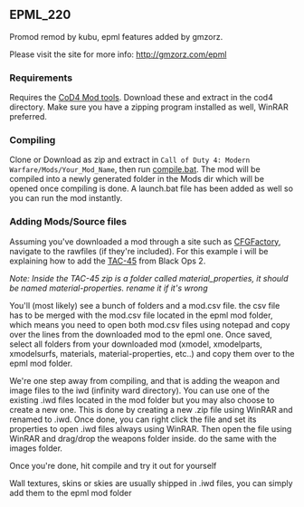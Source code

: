 ## EPML_220

Promod remod by kubu, epml features added by gmzorz. 

Please visit the site for more info: 
http://gmzorz.com/epml

### Requirements 
Requires the [CoD4 Mod tools](https://github.com/promod/CoD4-Mod-Tools). Download these and extract in the cod4 directory. Make sure you have a zipping program installed as well, WinRAR preferred.

### Compiling
Clone or Download as zip and extract in ```Call of Duty 4: Modern Warfare/Mods/Your_Mod_Name```, then run [compile.bat](https://github.com/gmzorz/PromodLive220/blob/master/compile.bat). The mod will be compiled into a newly generated folder in the Mods dir which will be opened once compiling is done. A launch.bat file has been added as well so you can run the mod instantly.

### Adding Mods/Source files
Assuming you've downloaded a mod through a site such as [CFGFactory](http://cfgfactory.com/), navigate to the rawfiles (if they're included). For this example i will be explaining how to add the [TAC-45](http://cfgfactory.com/downloads/show/5b290be6b086a) from Black Ops 2.

*Note: Inside the TAC-45 zip is a folder called material_properties, it should be named material-properties. rename it if it's wrong*

You'll (most likely) see a bunch of folders and a mod.csv file. the csv file has to be merged with the mod.csv file located in the epml mod folder, which means you need to open both mod.csv files using notepad and copy over the lines from the downloaded mod to the epml one. 
Once saved, select all folders from your downloaded mod (xmodel, xmodelparts, xmodelsurfs, materials, material-properties, etc..) and copy them over to the epml mod folder.

We're one step away from compiling, and that is adding the weapon and image files to the iwd (infinity ward directory). You can use one of the existing .iwd files located in the mod folder but you may also choose to create a new one. This is done by creating a new .zip file using WinRAR and renamed to .iwd. Once done, you can right click the file and set its properties to open .iwd files always using WinRAR. Then open the file using WinRAR and drag/drop the weapons folder inside. do the same with the images folder.

Once you're done, hit compile and try it out for yourself

Wall textures, skins or skies are usually shipped in .iwd files, you can simply add them to the epml mod folder
